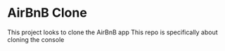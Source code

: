 # AirBnB Clone
This project looks to clone the AirBnB app
This repo is specifically about cloning the console
